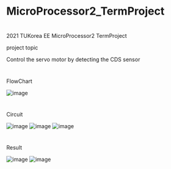 # MicroProcessor2_TermProject
#
2021 TUKorea EE MicroProcessor2 TermProject 

project topic

Control the servo motor by detecting the CDS sensor              
#







FlowChart

![image](https://user-images.githubusercontent.com/103624754/200345709-1954f484-b8b8-4698-93fa-ed2019e98552.png)

#

Circuit

![image](https://user-images.githubusercontent.com/103624754/200345792-77b157cd-3a56-49d2-b8e1-7618cd25fd09.png)
![image](https://user-images.githubusercontent.com/103624754/200345826-e99dedd8-e3e3-45ff-a3d6-7288aaa5c9e5.png)
![image](https://user-images.githubusercontent.com/103624754/200346016-8a4d8406-410b-4fbd-a929-0840083bf44c.png)



#
Result

![image](https://user-images.githubusercontent.com/103624754/200346644-3e1b7cc1-a1f9-40ba-a97c-a6bded26249e.png)
![image](https://user-images.githubusercontent.com/103624754/200346697-97074657-501a-4d27-9962-0c7b46f33705.png)
